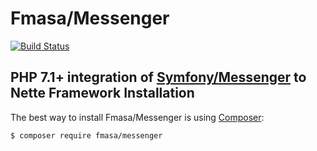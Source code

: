 Fmasa/Messenger
======
[![Build Status](https://travis-ci.org/fmasa/messenger.svg?branch=master)](https://travis-ci.org/fmasa/messenger)

PHP 7.1+ integration of [Symfony/Messenger](https://symfony.com/doc/current/messenger.html) to Nette Framework
Installation
------------

The best way to install Fmasa/Messenger is using  [Composer](http://getcomposer.org/):

```sh
$ composer require fmasa/messenger
```
